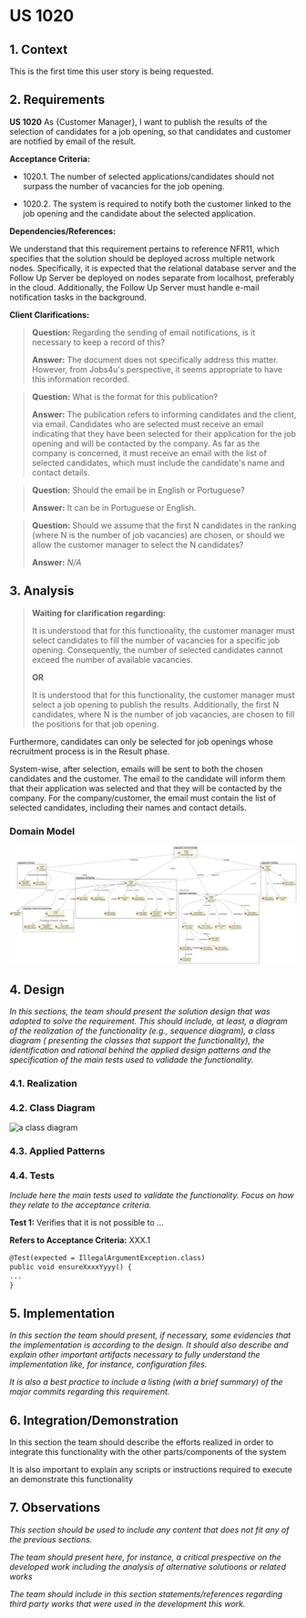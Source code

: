 # US 1020

## 1. Context

This is the first time this user story is being requested.

## 2. Requirements

**US 1020** As {Customer Manager}, I want to publish the results of the selection of candidates for a job opening, so
that candidates and customer are notified by email of the result.

**Acceptance Criteria:**

- 1020.1. The number of selected applications/candidates should not surpass the number of vacancies for the job opening.

- 1020.2. The system is required to notify both the customer linked to the job opening and the candidate about the
  selected application.

**Dependencies/References:**

We understand that this requirement pertains to reference NFR11, which specifies that the solution should be deployed
across multiple network nodes. Specifically, it is expected that the relational database server and the Follow Up Server
be deployed on nodes separate from localhost, preferably in the cloud. Additionally, the Follow Up Server must handle
e-mail notification tasks in the background.

**Client Clarifications:**

> **Question:** Regarding the sending of email notifications, is it necessary to keep a record of this?
>
>
> **Answer:** The document does not specifically address this matter. However, from Jobs4u's perspective, it seems
> appropriate to have this information recorded.

> **Question:** What is the format for this publication?
>
>
> **Answer:** The publication refers to informing candidates and the client, via email. Candidates who are selected must
> receive an email indicating that they have been selected for their application for the job opening and will be
> contacted
> by the company. As far as the company is concerned, it must receive an email with the list of selected candidates,
> which
> must include the candidate's name and contact details.


> **Question:** Should the email be in English or Portuguese?
>
>
> **Answer:** It can be in Portuguese or English.

> **Question:** Should we assume that the first N candidates in the ranking (where N is the number of job vacancies) are
> chosen, or should we allow the customer manager to select the N candidates?
>
>
> **Answer:** _N/A_

## 3. Analysis

> **Waiting for clarification regarding:**
>
> It is understood that for this functionality, the customer manager must select candidates to fill the number of
> vacancies for a specific job opening. Consequently, the number of selected candidates cannot exceed the number of
> available vacancies.
>
> **OR**
>
> It is understood that for this functionality, the customer manager must select a job opening to publish the results.
> Additionally, the first N candidates, where N is the number of job vacancies, are chosen to fill the positions for
> that
> job opening.

Furthermore, candidates can only be selected for job openings whose recruitment process is in the
Result phase.

System-wise, after selection, emails will be sent to both the chosen candidates and the customer. The email to the
candidate will inform them that their application was selected and that they will be contacted by the company. For the
company/customer, the email must contain the list of selected candidates, including their names and contact details.

### Domain Model

![Domain Model - US 1020](domain-model.svg)

## 4. Design

*In this sections, the team should present the solution design that was adopted to solve the requirement. This should
include, at least, a diagram of the realization of the functionality (e.g., sequence diagram), a class diagram (
presenting the classes that support the functionality), the identification and rational behind the applied design
patterns and the specification of the main tests used to validade the functionality.*

### 4.1. Realization

### 4.2. Class Diagram

![a class diagram]()

### 4.3. Applied Patterns

### 4.4. Tests

*Include here the main tests used to validate the functionality. Focus on how they relate to the acceptance criteria.*

**Test 1:** Verifies that it is not possible to ...

**Refers to Acceptance Criteria:** XXX.1

````
@Test(expected = IllegalArgumentException.class)
public void ensureXxxxYyyy() {
...
}
````

## 5. Implementation

*In this section the team should present, if necessary, some evidencies that the implementation is according to the
design. It should also describe and explain other important artifacts necessary to fully understand the implementation
like, for instance, configuration files.*

*It is also a best practice to include a listing (with a brief summary) of the major commits regarding this
requirement.*

## 6. Integration/Demonstration

In this section the team should describe the efforts realized in order to integrate this functionality with the other
parts/components of the system

It is also important to explain any scripts or instructions required to execute an demonstrate this functionality

## 7. Observations

*This section should be used to include any content that does not fit any of the previous sections.*

*The team should present here, for instance, a critical prespective on the developed work including the analysis of
alternative solutioons or related works*

*The team should include in this section statements/references regarding third party works that were used in the
development this work.*